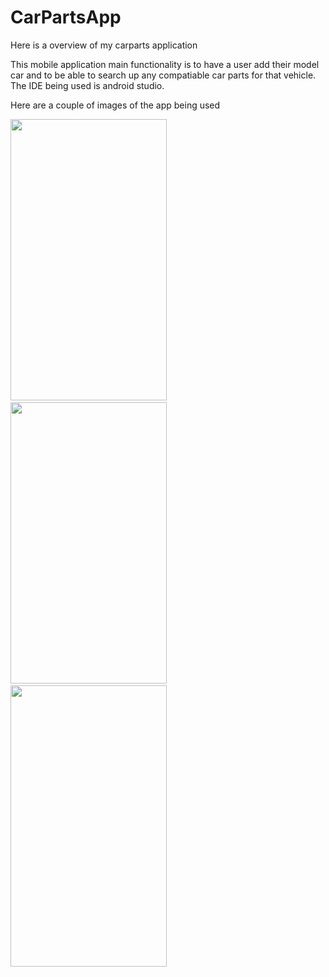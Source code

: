 # CarPartsApp

Here is a overview of my carparts application

This mobile application main functionality is to have a user add their model car and to be able to 
search up any compatiable car parts for that vehicle. The IDE being used is android studio.


Here are a couple of images of the app being used

<img src = "https://user-images.githubusercontent.com/66578390/133918364-978b2298-d8dc-45e8-bea8-34c21289862a.PNG" width="250" height="450" /> &nbsp; &nbsp; &nbsp; &nbsp; <img src = "https://user-images.githubusercontent.com/66578390/133918492-18029ab1-daad-42cc-822d-4055d1bf71c8.PNG" width="250" height="450" /> &nbsp; &nbsp; &nbsp; &nbsp; <img src = "https://user-images.githubusercontent.com/66578390/133918621-60cd0365-4db0-41f3-860d-5190de5465bd.PNG" width="250" height="450" />
